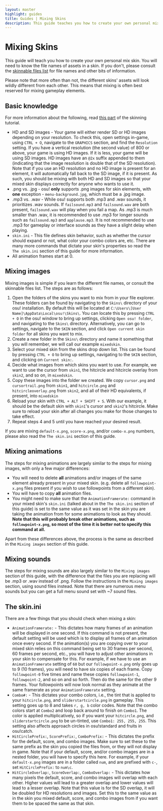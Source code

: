 ```yaml
---
layout: master
highlight: guides
title: Guides | Mixing Skins
description: This guide teaches you how to create your own personal mixed skin.
---
```


# Mixing Skins

This guide will teach you how to create your own personal mix skin. You will need to know the file names of assets in a skin. If you don't, please consult the [skinnable files list](https://docs.google.com/spreadsheets/d/1bhnV-CQRMy3Z0npQd9XSoTdkYxz0ew5e648S00qkJZ8/edit#gid=2074725196) for file names and other bits of information.

Please note that more often than not, the different skins' assets will look wildly different from each other. This means that mixing is often best reserved for mixing gameplay elements.

## Basic knowledge

For more information about the following, read [this part](https://skinship.xyz/tutorial/introduction#hdsd-elements-aspect-ratios-and-resolution) of the skinning tutorial.

- HD and SD images - Your game will either render SD or HD images depending on your resolution. To check this, open settings in-game, using `CTRL + O`, navigate to the `GRAPHICS` section, and find the `Resolution` setting. If you have a vertical resolution (the second value) of 800 or above, your game is using HD images. If it is less, your game will be using SD images. HD images have an `@2x` suffix appended to them (indicating that the image resolution is double that of the SD resolution). Note that if you use an HD resolution and no HD image is present for an element, it will automatically fall back to the SD image, if it is present. As such, you should be mixing with both HD and SD images so that your mixed skin displays correctly for anyone who wants to use it.
- .png vs. .jpg - osu! **only** supports .png images for skin elements, with **one** exception - `menu-background.jpg`, which must be a .jpg image.
- .mp3 vs. .wav - While osu! supports both .mp3 and .wav sounds, it prioritizes .wav sounds. If `failsound.mp3` and `failsound.wav` are both present, `failsound.wav` will play when you fail a map. As .mp3 is much smaller than .wav, it is recommended to use .mp3 for longer sounds such as `failsound.mp3` and `applause.mp3`. It is not recommended to use .mp3 for gameplay or interface sounds as they have a slight delay when playing.
- `skin.ini` - This file defines skin behavior, such as whether the cursor should expand or not, what color your combo colors are, etc. There are many more commands that dictate your skin's properties so read the `The skin.ini` section of this guide for more information.
- All animation frames start at 0.

## Mixing images

Mixing images is simple if you learn the different file names, or consult the skinnable files list. The steps are as follows:

1. Open the folders of the skins you want to mix from in your file explorer. These folders can be found by navigating to the `Skins\` directory of your osu! installation. By default this will be located at `C:\Users\[User Name]\AppData\Local\osu!\Skins\`. You can locate this by pressing `CTRL + O` in the osu! window to bring up settings, clicking `Open osu! folder`, and navigating to the `Skins\` directory. Alternatively, you can go to settings, navigate to the `SKIN` section, and click `Open current skin folder` for all skins you want to mix.
2. Create a new folder in the `Skins\` directory and name it something that you will remember, we will call our example `mixedskin`.
3. Select your mixed skin from the skins drop down list. This can be found by pressing `CTRL + O` to bring up settings, navigating to the `SKIN` section, and clicking on `Current skin:`.
4. Decide what images from which skins you want to use. For example, we want to use the cursor from `skin1`, the hitcircle and hitcircle overlay from `skin2`, and so on, in `mixedskin`.
5. Copy these images into the folder we created. We copy `cursor.png` and `cursortrail.png` from `skin1`, and `hitcircle.png` and `hitcircleoverlay.png` from `skin2`, and all of their HD equivalents, if present, into `mixedskin`
6. Reload your skin with `CTRL + ALT + SHIFT + S`. With our example, it should be the default skin with `skin1`'s cursor and `skin2`'s hitcircle. Make sure to reload your skin after all changes you make for those changes to take effect.
7. Repeat steps 4 and 5 until you have reached your desired result.

If you are mixing `default-x.png`, `score-x.png`, and/or `combo-x.png` numbers, please also read the `The skin.ini` section of this guide.

## Mixing animations

The steps for mixing animations are largely similar to the steps for mixing images, with only a few major differences:

- You will need to delete **all** animations and/or images of the same element already present in your mixed skin. (e.g. delete all `followpoint-x.png` files present if you wish to use followpoints from a different skin).
- You will have to copy **all** animation files.
- You might need to make sure that the `AnimationFramerate:` command in your mixed skin's `skin.ini` (talked about in the `The skin.ini` section of this guide) is set to the same value as it was set in the skin you are taking the animation from for some animations to look as they should. **Note that this will probably break other animations, such as `followpoint-x.png`, so most of the time it is better not to specify this command at all.**

Apart from these differences above, the process is the same as described in the `Mixing images` section of this guide.

## Mixing sounds

The steps for mixing sounds are also largely similar to the `Mixing images` section of this guide, with the difference that the files you are replacing will be .mp3 or .wav instead of .png. Follow the instructions in the `Mixing images` section, using sound files instead. Note that there are numerous menu sounds but you can get a full menu sound set with ~7 sound files.

## The skin.ini

There are a few things that you should check when mixing a skin:

- `AnimationFramerate:` - This dictates how many frames of an animation will be displayed in one second. If this command is not present, the default setting will be used which is to display all frames of an animation once every second. If the animation(s) you are copying over to your mixed skin relies on this command being set to 30 frames per second, 60 frames per second, etc., you will have to adjust other animations in your skin to compensate for this. For example, if we have to use an `AnimationFramerate` setting of `60` but our `followpoint-x.png` only goes up to 9 (10 frames), you will need to have six copies of each frame. Copy `followpoint-0` five times and name these copies `followpoint-1`, `followpoint-2`, and so on and so forth. Then do the same for the other 9 frames. Your followpoints will now look normal as they animate at the same framerate as your `AnimationFramerate` setting.
- `Combo#:` - This dictates your combo colors, i.e., the tint that is applied to your `hitcircle.png`, and `sliderstartcircle.png` in gameplay. This setting goes up to 8 and takes `r, g, b` color codes. Note that the combo colors start at `Combo2` and loop back around to finish on `Combo1`. The color is applied multiplicatively, so if you want your `hitcircle.png`, and `sliderstartcircle.png` to be un-tinted, use `Combo1: 255, 255, 255`. This setting also affects approach circles in osu!standard and fruits in osu!catch.
- `HitCirclePrefix:`, `ScorePrefix:`, `ComboPrefix:` - This dictates the prefix for the default, score, and combo images. Make sure to set these to the same prefix as the skin you copied the files from, or they will not display in game. Note that if your default, score, and/or combo images are in a nested folder, you will have to specify this here. For example, if your `default-x.png` images are in a folder called `num`, and are prefixed with `c-`, set `HitCirclePrefix:` to `num\c`.
- `HitCircleOverlap:`, `ScoreOverlap:`, `ComboOverlap:` - This dictates how many pixels the default, score, and combo images will overlap with each other. Higher values will lead to a greater overlap and lower values will lead to a lesser overlap. Note that this value is for the SD overlap, it will be doubled for HD resolutions and images. Set this to the same value as in the skin you mixed default, score, and combo images from if you want them to be spaced the same as that skin.
